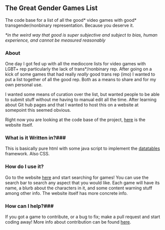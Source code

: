 ## The Great Gender Games List ##

The code base for a list of all the good* video games with good* transgender/nonbinary representation. Because you deserve it.

*\*in the weird way that good is super subjective and subject to bias, human experience, and cannot be measured reasonably*


### About ###

One day I got fed up with all the mediocore lists for video games with LGBT+ rep particularly the lack of trans\*/nonbinary rep. After going on a kick of some games that had really *really* good trans rep (imo) I wanted to put a list together of all the good rep. Both as a means to share and for my own personal use.

I wanted some means of curation over the list, but wanted people to be able to submit stuff without me having to manual edit all the time. After learning about Git hub pages and that I wanted to host this on a website at somepoint this seemed obvious. 

Right now you are looking at the code base of the project, [here](https://thatwannabecat.github.io/) is the website itself.

### What is it Written in?###

This is basically pure html with some java script to implement the [datatables](https://www.datatables.net/ "Datatables") framework. Also CSS.

### How do I use it? ###

Go to the website [here](https://thatwannabecat.github.io/) and start searching for games! You can use the search bar to search any aspect that you would like. Each game will have its name, a blurb about the characters in it, and some content warning stuff among other info. The website itself has more concrete info.

### How can I help?###

If you got a game to contribute, or a bug to fix; make a pull request and start coding away! More info about contribution can be found [here](https://thatwannabecat.github.io/submission/submission.html).